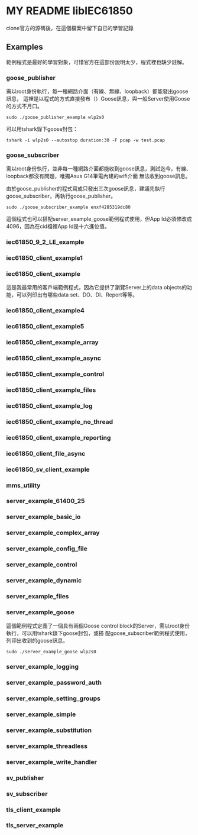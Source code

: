 # MY README libIEC61850

clone官方的源碼後，在這個檔案中留下自已的學習記錄

## Examples

範例程式是最好的學習對象，可惜官方在這部份說明太少，程式裡也缺少註解。

### goose_publisher
需以root身份執行，每一種網路介面（有線、無線、loopback）都能發出goose訊息，
這裡是以程式的方式直接發布（）Goose訊息，與一般Server使用Goose的方式不月口。

```
sudo ./goose_publisher_example wlp2s0
```

可以用tshark錄下goose封包：
```
tshark -i wlp2s0 --autostop duration:30 -F pcap -w test.pcap
```
### goose_subscriber
需以root身份執行，並非每一種網路介面都能收到goose訊息，測試迄今，有線、loopback都沒有問題，唯獨Asus G14筆電內建的wifi介面
無法收到goose訊息。

由於goose_publisher的程式寫成只發出三次goose訊息，建議先執行goose_subscriber，再執行goose_publisher。

```
sudo ./goose_subscriber_example enxf4285319dc80
```

這個程式也可以搭配server_example_goose範例程式使用，但App Id必須修改成4096，因為在cid檔裡App Id是十六進位值。
### iec61850_9_2_LE_example
### iec61850_client_example1
### iec61850_client_example

這是我最常用的客戶端範例程式，因為它提供了瀏覽Server上的data objects的功能，可以列印出有哪些data set、DO、DI、Report等等。

### iec61850_client_example4
### iec61850_client_example5
### iec61850_client_example_array
### iec61850_client_example_async
### iec61850_client_example_control
### iec61850_client_example_files
### iec61850_client_example_log
### iec61850_client_example_no_thread
### iec61850_client_example_reporting
### iec61850_client_file_async
### iec61850_sv_client_example
### mms_utility
### server_example_61400_25
### server_example_basic_io
### server_example_complex_array
### server_example_config_file
### server_example_control
### server_example_dynamic
### server_example_files
### server_example_goose

這個範例程式定義了一個具有兩個Goose control block的Server，需以root身份執行，可以用tshark錄下goose封包，或搭
配goose_subscriber範例程式使用，列印出收到的goose訊息。
```
sudo ./server_example_goose wlp2s0
```

### server_example_logging
### server_example_password_auth
### server_example_setting_groups
### server_example_simple
### server_example_substitution
### server_example_threadless
### server_example_write_handler
### sv_publisher
### sv_subscriber
### tls_client_example
### tls_server_example
